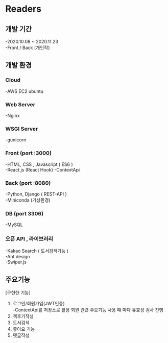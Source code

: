 # Readers

## 개발 기간  <br>

-2020.10.08 ~ 2020.11.23 <br>
-Front / Back (개인작) <br>

<h2> 개발 환경 </h2>

<h3>Cloud</h3>
-AWS EC2 ubuntu <br>
<h3> Web Server </h3>
-Nginx <br>
<h3>WSGI Server</h3>
-gunicorn <br>
<h3> Front (port :3000) </h3>
-HTML, CSS , Javascript ( ES6 )<br>
-React.js (React Hook) <br<br>
-ContextApi<br>
<h3>Back (port :8080)</h3>
-Python, Django ( REST-API )<br>
-Miniconda (가상환경) <br>
<h3>DB (port 3306) </h3>
-MySQL<br>
<h3>오픈 API , 라이브러리 </h3>
-Kakao Search ( 도서검색기능 )<br>
-Ant design <br>
-Swiper.js

## 주요기능 <br>

[구현한 기능]
1. 로그인/회원가입(JWT인증)<br>
-ContextApi를 저장소로 활용 회원 관련 주요기능 사용 때 마다 유효성 검사 진행<br>
2. 책후기작성<br>
3. 도서검색<br>
4. 좋아요 기능<br>
5. 댓글작성<br>

